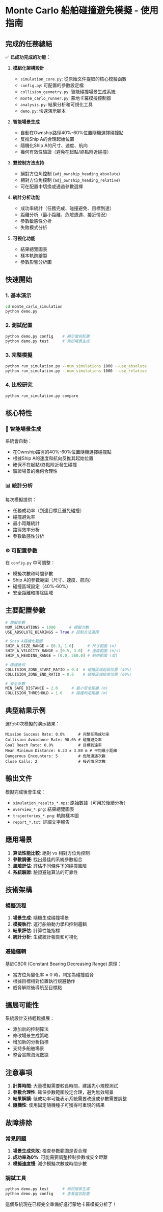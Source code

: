 # Monte Carlo 船舶碰撞避免模擬 - 使用指南

## 完成的任務總結

✅ **已成功完成的功能：**

1. **模組化架構設計**
   - `simulation_core.py`: 從原始文件提取的核心模擬函數
   - `config.py`: 可配置的參數設定檔
   - `collision_geometry.py`: 智能碰撞場景生成系統
   - `monte_carlo_runner.py`: 蒙地卡羅模擬控制器
   - `analysis.py`: 結果分析和可視化工具
   - `demo.py`: 快速演示腳本

2. **智能場景生成**
   - 自動在Ownship路徑40%-60%位置隨機選擇碰撞點
   - 反推Ship A的合理起始位置
   - 隨機化Ship A的尺寸、速度、航向
   - 幾何有效性驗證（避免在起點/終點附近碰撞）

3. **雙控制方法支持**
   - 絕對方位角控制 (`adj_ownship_heading_absolute`)
   - 相對方位角控制 (`adj_ownship_heading_relative`)
   - 可在配置中切換或通過參數選擇

4. **統計分析功能**
   - 成功率統計（任務完成、碰撞避免、目標到達）
   - 距離分析（最小距離、危險遭遇、接近情況）
   - 參數敏感性分析
   - 失敗模式分析

5. **可視化功能**
   - 結果總覽圖表
   - 樣本軌跡繪製
   - 參數影響分析圖

## 快速開始

### 1. 基本演示
```bash
cd monte_carlo_simulation
python demo.py
```

### 2. 測試配置
```bash
python demo.py config    # 顯示當前配置
python demo.py test      # 測試場景生成
```

### 3. 完整模擬
```bash
python run_simulation.py --num_simulations 1000 --use_absolute
python run_simulation.py --num_simulations 1000 --use_relative
```

### 4. 比較研究
```bash
python run_simulation.py compare
```

## 核心特性

### 🎯 智能場景生成
系統會自動：
- 在Ownship路徑的40%-60%位置隨機選擇碰撞點
- 根據Ship A的速度和航向反推其起始位置
- 確保不在起點/終點附近發生碰撞
- 驗證場景的幾何合理性

### 📊 統計分析
每次模擬提供：
- 任務成功率（到達目標且避免碰撞）
- 碰撞避免率
- 最小距離統計
- 路徑效率分析
- 參數敏感性分析

### ⚙️ 可配置參數
在 `config.py` 中可調整：
- 模擬次數和時間參數
- Ship A的參數範圍（尺寸、速度、航向）
- 碰撞區域設定（40%-60%）
- 安全距離和排除區域

## 主要配置參數

```python
# 模擬參數
NUM_SIMULATIONS = 1000      # 模擬次數
USE_ABSOLUTE_BEARINGS = True # 控制方法選擇

# Ship A隨機化範圍
SHIP_A_SIZE_RANGE = [0.3, 1.0]      # 尺寸範圍 (m)
SHIP_A_VELOCITY_RANGE = [0.5, 3.0]  # 速度範圍 (m/s)
SHIP_A_HEADING_RANGE = [0.0, 360.0] # 航向範圍 (度)

# 碰撞幾何
COLLISION_ZONE_START_RATIO = 0.4  # 碰撞區域起始位置 (40%)
COLLISION_ZONE_END_RATIO = 0.6    # 碰撞區域結束位置 (60%)

# 安全參數
MIN_SAFE_DISTANCE = 2.0      # 最小安全距離 (m)
COLLISION_THRESHOLD = 1.0    # 碰撞判定距離 (m)
```

## 典型結果示例

運行50次模擬的演示結果：
```
Mission Success Rate: 0.0%      # 完整任務成功率
Collision Avoidance Rate: 90.0% # 碰撞避免率
Goal Reach Rate: 0.0%           # 目標到達率
Mean Minimum Distance: 6.23 ± 3.80 m # 平均最小距離
Dangerous Encounters: 5         # 危險遭遇次數
Close Calls: 2                  # 接近情況次數
```

## 輸出文件

模擬完成後會生成：
- `simulation_results_*.npz`: 原始數據（可用於後續分析）
- `overview_*.png`: 結果總覽圖表
- `trajectories_*.png`: 軌跡樣本圖
- `report_*.txt`: 詳細文字報告

## 應用場景

1. **算法性能比較**: 絕對 vs 相對方位角控制
2. **參數調優**: 找出最佳的系統參數組合
3. **風險評估**: 評估不同條件下的碰撞風險
4. **系統驗證**: 驗證避碰算法的可靠性

## 技術架構

### 模擬流程
1. **場景生成**: 隨機生成碰撞場景
2. **模擬執行**: 運行船舶動力學和控制邏輯
3. **結果評估**: 計算性能指標
4. **統計分析**: 生成統計報告和可視化

### 避碰邏輯
基於CBDR (Constant Bearing Decreasing Range) 原理：
- 當方位角變化率 ≈ 0 時，判定為碰撞威脅
- 根據目標相對位置執行規避動作
- 威脅解除後導航至目標點

## 擴展可能性

系統設計支持輕鬆擴展：
- 添加新的控制算法
- 修改場景生成策略
- 增加新的分析指標
- 支持多船舶場景
- 整合實際海況數據

## 注意事項

1. **計算時間**: 大量模擬需要較長時間，建議先小規模測試
2. **參數合理性**: 確保參數範圍設定合理，避免無效場景
3. **結果解讀**: 低成功率可能表示系統需要改進或參數需要調整
4. **隨機性**: 使用固定隨機種子可獲得可重現的結果

## 故障排除

### 常見問題
1. **場景生成失敗**: 檢查參數範圍是否合理
2. **成功率為0%**: 可能需要調整控制參數或安全距離
3. **模擬速度慢**: 減少模擬次數或時間步數

### 調試工具
```bash
python demo.py test      # 測試場景生成
python demo.py config    # 查看當前配置
```

這個系統現在已經完全準備好進行蒙地卡羅模擬分析了！
